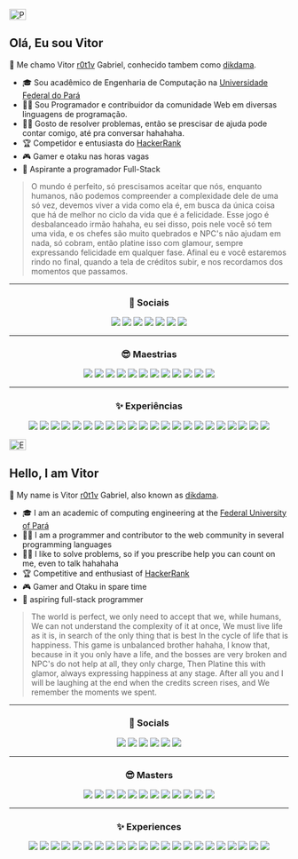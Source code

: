 <p align="left">
  	<img alt="PT-BR" src="https://i.imgur.com/3fl9Sfi.gif" width="30" height="20"/>
</p>

## Olá, Eu sou Vitor
🎩 Me chamo Vitor [r0t1v](https://github.com/r0t1v/r0t1v) Gabriel, conhecido tambem como [dikdama](https://github.com/dikdama).
- 🎓 Sou acadêmico de Engenharia de Computação na [Universidade Federal do Pará](http://www.facompcastanhal.ufpa.br/)
- 👨‍💻 Sou Programador e contribuidor da comunidade Web em diversas linguagens de programação.
- 👨‍🏫 Gosto de resolver problemas, então se prescisar de ajuda pode contar comigo, até pra conversar hahahaha.
- 🏆 Competidor e entusiasta do [HackerRank](https://www.hackerrank.com/V1t0rm3nd3S)
- 🎮 Gamer e otaku nas horas vagas
- 🧙 Aspirante a programador Full-Stack
> O mundo é perfeito, só prescisamos aceitar que nós, enquanto humanos,
> não podemos compreender a complexidade dele de uma só vez,
> devemos viver a vida como ela é, em busca da única coisa que há de melhor
> no ciclo da vida que é a felicidade.
> Esse jogo é desbalanceado irmão hahaha, eu sei disso, pois nele você só tem uma vida,
> e os chefes são muito quebrados e NPC's não ajudam em nada, só cobram,
> então platine isso com glamour, sempre expressando felicidade em qualquer fase.
> Afinal eu e você estaremos rindo no final, quando a tela de créditos subir, e
> nos recordamos dos momentos que passamos.

<hr>
<h3 align="center">👥 Sociais</h3>
<p align="center">
<a href="https://www.linkedin.com/in/mr-vitor-g-dantas"><img src="https://imgur.com/OuAZ0Bj.png"></a>
<a href="https://www.instagram.com/vithorbiel"><img src="https://imgur.com/mq7u9pL.png"></a>
<a href="https://www.twitter.com/vi_Throl"><img src="https://imgur.com/zGYTikF.png"></a>
<a href="https://www.twitch.tv/dikdama"><img src="https://imgur.com/gVmbkc5.png"></a>
<a href="mailto:vitorgmendes99@gmail.com"><img src="https://imgur.com/kIzW3hz.png"></a>
<a href="https://www.codepen.com/r0t1vdev"><img src="https://imgur.com/TYEPxUR.png"></a>
<a href="https://www.hackerrank.com/V1t0rm3nd3S"><img src="https://imgur.com/A9di4o0.png"></a>
</p>

<hr>
<h3 align="center">😎 Maestrias</h3>
<p align="center">
	<a href="#C"><img src="https://imgur.com/DliknEf.png"></a>
	<a href="#Cplusplus"><img src="https://imgur.com/RdzlNBm.png"></a>
	<a href="#Csharp"><img src="https://imgur.com/sGk8JrE.png"></a>
	<a href="#dotNET"><img src="https://imgur.com/XNgnzER.png"></a>
	<a href="#Java"><img src="https://imgur.com/Z5Km1Kc.png"></a>
	<a href="#Python"><img src="https://imgur.com/ncZRKI6.png"></a>
	<a href="#HTML5"><img src="https://imgur.com/bbIZ0xp.png"></a>
	<a href="#CSS3"><img src="https://imgur.com/iJEgNLT.png"></a>
	<a href="#JavaScript"><img src="https://imgur.com/Xd6WVuB.png"></a>
	<a href="#PHP"><img src="https://imgur.com/XcQs4Uh.png"></a>
	<a href="#SQL"><img src="https://imgur.com/tsBqzoz.png"></a>
	<a href="#Lua"><img src="https://imgur.com/dBJSq0i.png"></a>
</p>

<hr>
<h3 align="center">✨ Experiências</h3>
<p align="center">
	<a href="#Git"><img src="https://imgur.com/MTWuEt6.png"></a>
	<a href="#Octave"><img src="https://imgur.com/lBvP28w.png"></a>
	<a href="#GitLab"><img src="https://imgur.com/qxI7VB7.png"></a>
	<a href="#NetBeans"><img src="https://imgur.com/BG7rzIT.png"></a>
	<a href="#Eclipse"><img src="https://imgur.com/C5XDX71.png"></a>
	<a href="#MatLab"><img src="https://imgur.com/JNo3f0n.png"></a>
	<a href="#VisualStudio"><img src="https://imgur.com/fvT7XSg.png"></a>
	<a href="#Xampp"><img src="https://imgur.com/iikndi4.png"></a>
	<a href="#AzureDevOps"><img src="https://imgur.com/zRPHJrn.png"></a>
	<a href="#Figma"><img src="https://imgur.com/ZSy8Xtp.png"></a>
	<a href="#SublimeText"><img src="https://imgur.com/HiqO3aZ.png"></a>
	<a href="#Insomnia"><img src="https://imgur.com/ZsGxr45.png"></a>
	<a href="#MySQL"><img src="https://imgur.com/rVGfdqp.png"></a>
	<a href="#MSSQL"><img src="https://imgur.com/PB2z8AV.png"></a>
	<a href="#Bootstrap"><img src="https://imgur.com/FFmw06U.png"></a>
	<a href="#jQuery"><img src="https://imgur.com/7t1oVo7.png"></a>
	<a href="#Anaconda"><img src="https://imgur.com/bzWimzA.png"></a>
	<a href="#repl-dot-it"><img src="https://imgur.com/ZahhSlY.png"></a>
	<a href="#NPM"><img src="https://imgur.com/P2mgmgp.png"></a>
	<a href="#NodeJS"><img src="https://imgur.com/s3MbC7m.png"></a>
	<a href="#PyPI"><img src="https://imgur.com/MwgKrXY.png"></a>
	<a href="#diagrams-dot-net"><img src="https://imgur.com/dWLhiJv.png"></a>
</p>

<p align="left">
  	<img alt="EN-US" src="https://i.imgur.com/QqtGoQ4.gif" width="30" height="20" />
</p>

## Hello, I am Vitor 
🎩 My name is Vitor [r0t1v](https://github.com/r0t1v/r0t1v) Gabriel, also known as [dikdama](https://github.com/dikdama).
- 🎓 I am an academic of computing engineering at the [Federal University of Pará](http://www.facompascostanhal.ufpa.br/)
- 👨‍💻 I am a programmer and contributor to the web community in several programming languages
- 👨‍🏫 I like to solve problems, so if you prescribe help you can count on me, even to talk hahahaha
- 🏆 Competitive and enthusiast of [HackerRank](https://www.hackerrank.com/v1t0rm3nd3s)
- 🎮 Gamer and Otaku in spare time
- 🧙 aspiring full-stack programmer
> The world is perfect, we only need to accept that we, while humans,
> We can not understand the complexity of it at once,
> We must live life as it is, in search of the only thing that is best
> In the cycle of life that is happiness.
> This game is unbalanced brother hahaha, I know that, because in it you only have a life,
> and the bosses are very broken and NPC's do not help at all, they only charge,
> Then Platine this with glamor, always expressing happiness at any stage.
> After all you and I will be laughing at the end when the credits screen rises, and
> We remember the moments we spent. 

<hr>
<h3 align="center">👥 Socials</h3>
<p align="center">
<a href="https://www.linkedin.com/in/mr-vitor-g-dantas"><img src="https://imgur.com/OuAZ0Bj.png"></a>
<a href="https://www.instagram.com/vithorbiel"><img src="https://imgur.com/mq7u9pL.png"></a>
<a href="https://www.twitter.com/vi_Throl"><img src="https://imgur.com/zGYTikF.png"></a>
<a href="https://www.twitch.tv/dikdama"><img src="https://imgur.com/gVmbkc5.png"></a>
<a href="mailto:vitorgmendes99@gmail.com"><img src="https://imgur.com/kIzW3hz.png"></a>
<a href="https://www.codepen.com/r0t1vdev"><img src="https://imgur.com/TYEPxUR.png"></a>
</p>

<hr>
<h3 align="center">😎 Masters</h3>
<p align="center">
	<a href="#C"><img src="https://imgur.com/DliknEf.png"></a>
	<a href="#Cplusplus"><img src="https://imgur.com/RdzlNBm.png"></a>
	<a href="#Csharp"><img src="https://imgur.com/sGk8JrE.png"></a>
	<a href="#dotNET"><img src="https://imgur.com/XNgnzER.png"></a>
	<a href="#Java"><img src="https://imgur.com/Z5Km1Kc.png"></a>
	<a href="#Python"><img src="https://imgur.com/ncZRKI6.png"></a>
	<a href="#HTML5"><img src="https://imgur.com/bbIZ0xp.png"></a>
	<a href="#CSS3"><img src="https://imgur.com/iJEgNLT.png"></a>
	<a href="#JavaScript"><img src="https://imgur.com/Xd6WVuB.png"></a>
	<a href="#PHP"><img src="https://imgur.com/XcQs4Uh.png"></a>
	<a href="#SQL"><img src="https://imgur.com/tsBqzoz.png"></a>
	<a href="#Lua"><img src="https://imgur.com/dBJSq0i.png"></a>
</p>

<hr>
<h3 align="center">✨ Experiences</h3>
<p align="center">
	<a href="#Git"><img src="https://imgur.com/MTWuEt6.png"></a>
	<a href="#Octave"><img src="https://imgur.com/lBvP28w.png"></a>
	<a href="#GitLab"><img src="https://imgur.com/qxI7VB7.png"></a>
	<a href="#NetBeans"><img src="https://imgur.com/BG7rzIT.png"></a>
	<a href="#Eclipse"><img src="https://imgur.com/C5XDX71.png"></a>
	<a href="#MatLab"><img src="https://imgur.com/JNo3f0n.png"></a>
	<a href="#VisualStudio"><img src="https://imgur.com/fvT7XSg.png"></a>
	<a href="#Xampp"><img src="https://imgur.com/iikndi4.png"></a>
	<a href="#AzureDevOps"><img src="https://imgur.com/zRPHJrn.png"></a>
	<a href="#Figma"><img src="https://imgur.com/ZSy8Xtp.png"></a>
	<a href="#SublimeText"><img src="https://imgur.com/HiqO3aZ.png"></a>
	<a href="#Insomnia"><img src="https://imgur.com/ZsGxr45.png"></a>
	<a href="#MySQL"><img src="https://imgur.com/rVGfdqp.png"></a>
	<a href="#MSSQL"><img src="https://imgur.com/PB2z8AV.png"></a>
	<a href="#Bootstrap"><img src="https://imgur.com/FFmw06U.png"></a>
	<a href="#jQuery"><img src="https://imgur.com/7t1oVo7.png"></a>
	<a href="#Anaconda"><img src="https://imgur.com/bzWimzA.png"></a>
	<a href="#repl-dot-it"><img src="https://imgur.com/ZahhSlY.png"></a>
	<a href="#NPM"><img src="https://imgur.com/P2mgmgp.png"></a>
	<a href="#NodeJS"><img src="https://imgur.com/s3MbC7m.png"></a>
	<a href="#PyPI"><img src="https://imgur.com/MwgKrXY.png"></a>
	<a href="#diagrams-dot-net"><img src="https://imgur.com/dWLhiJv.png"></a>
</p>
<!---
r0t1v/r0t1v is a ✨ special ✨ repository because its `README.md` (this file) appears on your GitHub profile.
You can click the Preview link to take a look at your changes.
--->
